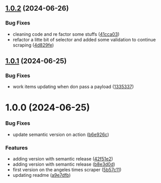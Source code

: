## [1.0.2](https://github.com/jcitalan/fresh_news/compare/v1.0.1...v1.0.2) (2024-06-26)


### Bug Fixes

* cleaning code and re factor some stuffs ([41cca03](https://github.com/jcitalan/fresh_news/commit/41cca03dc451b61ccfd526eb8d8746b39b5e9ab3))
* refactor a litte bit of selector and added some validation to continue scraping ([4d829fe](https://github.com/jcitalan/fresh_news/commit/4d829feca70c717e43f09a4a49905166c837000f))

## [1.0.1](https://github.com/jcitalan/fresh_news/compare/v1.0.0...v1.0.1) (2024-06-25)


### Bug Fixes

* work items updating when don pass a payload ([1335337](https://github.com/jcitalan/fresh_news/commit/1335337143796749b18281bd4bcec6afd348767f))

# 1.0.0 (2024-06-25)


### Bug Fixes

* update semantic version on action ([b6e926c](https://github.com/jcitalan/fresh_news/commit/b6e926c420e01d93accf9b0430947b8e98cfab62))


### Features

* adding version with semantic release ([42f51e2](https://github.com/jcitalan/fresh_news/commit/42f51e2d14502aa2d18f4465b1d8571b49bf2a64))
* adding version with semantic release ([b8e3d0d](https://github.com/jcitalan/fresh_news/commit/b8e3d0d8fc95ba2cc2dabfadab8e4959d70797b0))
* first version on the angeles times scraper ([5b57c11](https://github.com/jcitalan/fresh_news/commit/5b57c117e8d8b09626aeee7b02d2a91bdddd6424))
* updating readme ([a9e7dfb](https://github.com/jcitalan/fresh_news/commit/a9e7dfbb17e7ee15d13925e9404cfde61cedfef3))
